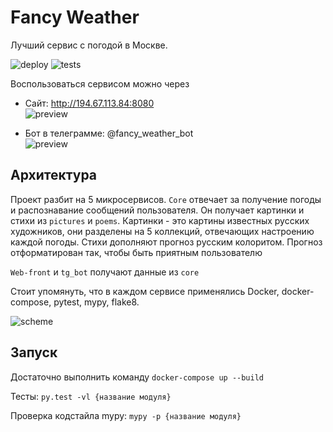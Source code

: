 # Fancy Weather
Лучший сервис с погодой в Москве.

![deploy](https://github.com/inyutin/fancy_weather/workflows/deploy/badge.svg)
![tests](https://github.com/inyutin/fancy_weather/workflows/tests/badge.svg)

Воспользоваться сервисом можно через
- Сайт: http://194.67.113.84:8080  
![preview](https://i.imgur.com/2sM5J4x.jpg)

- Бот в телеграмме: @fancy_weather_bot  
![preview](https://i.imgur.com/hKszpWD.png)

## Архитектура

Проект разбит на 5 микросервисов. 
`Core` отвечает за получение погоды и распознавание сообщений пользователя.  Он получает картинки и стихи из `pictures` и `poems`.
Картинки - это картины известных русских художников, они разделены на 5 коллекций, отвечающих настроению каждой погоды. 
Стихи дополняют прогноз русским колоритом. Прогноз отформатирован так, чтобы быть приятным пользователю

`Web-front` и `tg_bot` получают данные из `core`

Стоит упомянуть, что в каждом сервисе применялись Docker, docker-compose, pytest, mypy, flake8.

![scheme](https://i.imgur.com/hGgbxqg.png)

## Запуск
Достаточно выполнить команду `docker-compose up --build`

Тесты: `py.test -vl {название модуля}`

Проверка кодстайла mypy: `mypy -p {название модуля}`